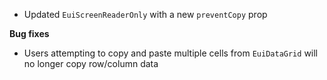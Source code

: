 - Updated `EuiScreenReaderOnly` with a new `preventCopy` prop

**Bug fixes**

- Users attempting to copy and paste multiple cells from `EuiDataGrid` will no longer copy row/column data
